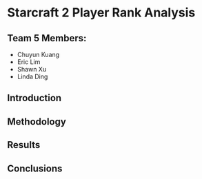 # Starcraft 2 Player Rank Analysis

## Team 5 Members:
* Chuyun Kuang
* Eric Lim
* Shawn Xu
* Linda Ding

## Introduction

## Methodology

## Results

## Conclusions